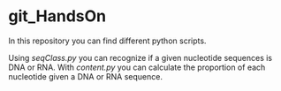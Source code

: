 # git_HandsOn

In this repository you can find different python scripts. 

Using *seqClass.py* you can recognize if a given nucleotide sequences is DNA or RNA. With *content.py* you can calculate the proportion of each nucleotide given a DNA or RNA sequence.
